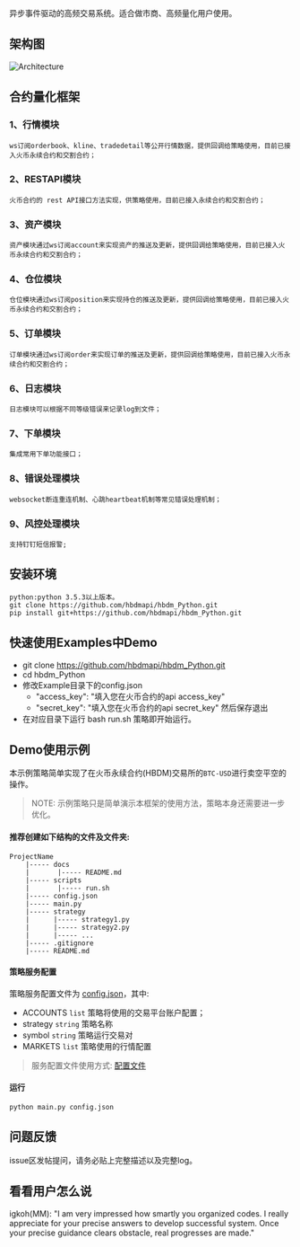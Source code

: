 
异步事件驱动的高频交易系统。适合做市商、高频量化用户使用。
## 架构图
![Architecture](https://raw.githubusercontent.com/hbdmapi/hbdm_Python/master/docs/framework.png)
## 合约量化框架
   ### 1、行情模块
    ws订阅orderbook、kline、tradedetail等公开行情数据，提供回调给策略使用，目前已接入火币永续合约和交割合约；
   ### 2、RESTAPI模块
    火币合约的 rest API接口方法实现，供策略使用，目前已接入永续合约和交割合约；
   ### 3、资产模块
    资产模块通过ws订阅account来实现资产的推送及更新，提供回调给策略使用，目前已接入火币永续合约和交割合约；
   ### 4、仓位模块
    仓位模块通过ws订阅position来实现持仓的推送及更新，提供回调给策略使用，目前已接入火币永续合约和交割合约；
   ### 5、订单模块
    订单模块通过ws订阅order来实现订单的推送及更新，提供回调给策略使用，目前已接入火币永续合约和交割合约；
   ### 6、日志模块
    日志模块可以根据不同等级错误来记录log到文件；
   ### 7、下单模块
    集成常用下单功能接口；
   ### 8、错误处理模块
    websocket断连重连机制、心跳heartbeat机制等常见错误处理机制；
   ### 9、风控处理模块
    支持钉钉短信报警;
    
## 安装环境
    python:python 3.5.3以上版本。
    git clone https://github.com/hbdmapi/hbdm_Python.git
    pip install git+https://github.com/hbdmapi/hbdm_Python.git

## 快速使用Examples中Demo
   - git clone https://github.com/hbdmapi/hbdm_Python.git
   - cd hbdm_Python 
   - 修改Example目录下的config.json
     - "access_key": "填入您在火币合约的api access_key"
     - "secret_key": "填入您在火币合约的api secret_key"
    然后保存退出
   - 在对应目录下运行 bash run.sh 策略即开始运行。

## Demo使用示例

本示例策略简单实现了在火币永续合约(HBDM)交易所的`BTC-USD`进行卖空平空的操作。 

> NOTE: 示例策略只是简单演示本框架的使用方法，策略本身还需要进一步优化。


#### 推荐创建如下结构的文件及文件夹:
```text
ProjectName
    |----- docs
    |       |----- README.md
    |----- scripts
    |       |----- run.sh
    |----- config.json
    |----- main.py
    |----- strategy
    |      |----- strategy1.py
    |      |----- strategy2.py
    |      |----- ...
    |----- .gitignore
    |----- README.md
```

#### 策略服务配置

策略服务配置文件为 [config.json](config.json)，其中:

- ACCOUNTS `list` 策略将使用的交易平台账户配置；
- strategy `string` 策略名称
- symbol `string` 策略运行交易对
- MARKETS `list` 策略使用的行情配置

> 服务配置文件使用方式: [配置文件](/docs/config/README.md)


#### 运行

```text
python main.py config.json
```

## 问题反馈

issue区发帖提问，请务必贴上完整描述以及完整log。

## 看看用户怎么说

igkoh(MM): "I am very impressed how smartly you organized codes.  I really appreciate for your precise answers to develop successful system. Once your precise guidance clears obstacle, real progresses are made."
